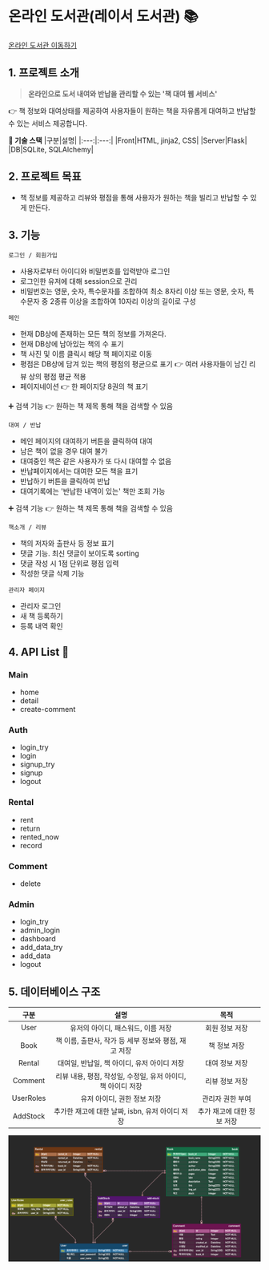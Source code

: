 # 온라인 도서관(레이서 도서관) :books:

[온라인 도서관 이동하기](http://kdt-1st-project-48.koreacentral.cloudapp.azure.com/)

## **1. 프로젝트 소개**

> **온라인으로 도서 내여와 반납을 관리할 수 있는 '책 대여 웹 서비스'**

👉 책 정보와 대여상태를 제공하여 사용자들이 원하는 책을 자유롭게 대여하고 반납할 수 있는 서비스 제공합니다.

**🚀 기술 스택**
|구분|설명|
|:---:|:---:|
|Front|HTML, jinja2, CSS|
|Server|Flask|
|DB|SQLite, SQLAlchemy|

## **2. 프로젝트 목표**

- 책 정보를 제공하고 리뷰와 평점을 통해 사용자가 원하는 책을 빌리고 반납할 수 있게 만든다.

## **3. 기능**

`로그인 / 회원가입`

- 사용자로부터 아이디와 비밀번호를 입력받아 로그인
- 로그인한 유저에 대해 session으로 관리
- 비밀번호는 영문, 숫자, 특수문자를 조합하여 최소 8자리 이상 또는 영문, 숫자, 특수문자 중 2종류 이상을 조합하여 10자리 이상의 길이로 구성

`메인`

- 현재 DB상에 존재하는 모든 책의 정보를 가져온다.
- 현재 DB상에 남아있는 책의 수 표기
- 책 사진 및 이름 클릭시 해당 책 페이지로 이동
- 평점은 DB상에 담겨 있는 책의 평점의 평균으로 표기 👉 여러 사용자들이 남긴 리뷰 상의 평점 평균 적용
- 페이지네이션 👉 한 페이지당 8권의 책 표기

➕ 검색 기능 👉 원하는 책 제목 통해 책을 검색할 수 있음

`대여 / 반납`

- 메인 페이지의 대여하기 버튼을 클릭하여 대여
- 남은 책이 없을 경우 대여 불가
- 대여중인 책은 같은 사용자가 또 다시 대여할 수 없음
- 반납페이지에서는 대여한 모든 책을 표기
- 반납하기 버튼을 클릭하여 반납
- 대여기록에는 '반납한 내역이 있는' 책만 조회 가능

➕ 검색 기능 👉 원하는 책 제목 통해 책을 검색할 수 있음

`책소개 / 리뷰`

- 책의 저자와 출판사 등 정보 표기
- 댓글 기능. 최신 댓글이 보이도록 sorting
- 댓글 작성 시 1점 단위로 평점 입력
- 작성한 댓글 삭제 기능

`관리자 페이지`

- 관리자 로그인
- 새 책 등록하기
- 등록 내역 확인

## **4. API List** :open_file_folder:

### Main

- home
- detail
- create-comment

### Auth

- login_try
- login
- signup_try
- signup
- logout

### Rental

- rent
- return
- rented_now
- record

### Comment

- delete

### Admin

- login_try
- admin_login
- dashboard
- add_data_try
- add_data
- logout

## **5. 데이터베이스 구조**

|   구분    |                             설명                             |            목적            |
| :-------: | :----------------------------------------------------------: | :------------------------: |
|   User    |              유저의 아이디, 패스워드, 이름 저장              |       회원 정보 저장       |
|   Book    |     책 이름, 출판사, 작가 등 세부 정보와 평점, 재고 저장     |        책 정보 저장        |
|  Rental   |         대여일, 반납일, 책 아이디, 유저 아이디 저장          |       대여 정보 저장       |
|  Comment  | 리뷰 내용, 평점, 작성일, 수정일, 유저 아이디, 책 아이디 저장 |       리뷰 정보 저장       |
| UserRoles |                 유저 아이디, 권한 정보 저장                  |      관리자 권한 부여      |
| AddStock  |       추가한 재고에 대한 날짜, isbn, 유저 아이디 저장        | 추가 재고에 대한 정보 저장 |

![EliceLibrary.png](./erd.png)
